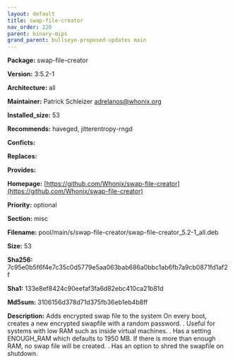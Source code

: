 ```yaml
---
layout: default
title: swap-file-creator
nav_order: 220
parent: binary-mips
grand_parent: bullseye-proposed-updates main
---
```


**Package:** swap-file-creator

**Version:** 3:5.2-1

**Architecture:**  all

**Maintainer:**  Patrick Schleizer <adrelanos@whonix.org>

**Installed_size:**  53

**Recommends:**  haveged, jitterentropy-rngd

**Conficts:**  

**Replaces:**  

**Provides:**  

**Homepage:**  [https://github.com/Whonix/swap-file-creator](https://github.com/Whonix/swap-file-creator)

**Priority:**  optional

**Section:** misc

**Filename:**  pool/main/s/swap-file-creator/swap-file-creator_5.2-1_all.deb

**Size:**  53

**Sha256:**  7c95e0b5f6f4e7c35c0d5779e5aa063bab686a0bbc1ab6fb7a9cb0871fd1af2f

**Sha1:**  133e8ef8424c90eefaf3fa6d82ebc410ca21b81d

**Md5sum:**  3106156d378d71d375fb36eb1eb4b8ff

**Description:** Adds encrypted swap file to the system
 On every boot, creates a new encrypted swapfile with a random password.
 .
 Useful for systems with low RAM such as inside virtual machines.
 .
 Has a setting ENOUGH_RAM which defaults to 1950 MB. If there is more than
 enough RAM, no swap file will be created.
 .
 Has an option to shred the swapfile on shutdown.


